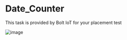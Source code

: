 # Date_Counter

This task is provided by Bolt IoT for your placement test

![image](https://github.com/user-attachments/assets/6abef40e-be6d-4ea8-8fb7-816d3743772f)
